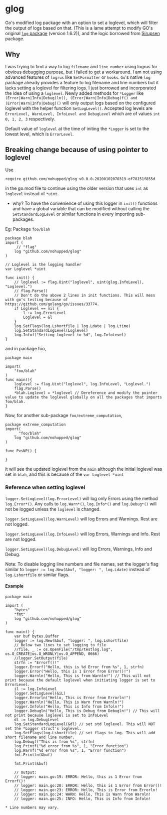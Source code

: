 # glog

Go's modified log package with an option to set a loglevel, which will filter the output of logs based on that.
(This is a lame attempt to modify GO's original [`log` package](https://github.com/golang/go/tree/master/src/log) (version 1.6.2)), and the logic borrowed from [Sirupsen](https://github.com/Sirupsen/logrus) package.

## Why

I was trying to find a way to log `filename` and `line number` using logrus for obvious debugging purpose, but I failed to get a workaround. I am not using advanced features of `logrus` like `SetFormatter` or `hooks`. `Go`'s native `log` package already provides a feature to log filename and line numbers but it lacks setting a loglevel for filtering logs. I just borrowed and incorporated the idea of using a `loglevel`.
Newly added methods for `*Logger` like `(Error|Warn|Info|Debug)ln(), (Error|Warn|Info|Debug)f() and (Error|Warn|Info|Debug)()` will only output logs based on the configured loglevel with the helper function `SetLogLevel()`. Accepted log levels are `ErrorLevel, WarnLevel, InfoLevel and DebugLevel` which are of values `int 0, 1, 2, 3` respectively.

Default value of `loglevel` at the time of initing the `*Logger` is set to the lowest level, which is `ErrorLevel`.

## Breaking change because of using pointer to loglevel

Use

```bash
require github.com/nohupped/glog v0.0.0-20200102070319-ef78151f855d
```

in the go.mod file to continue using the older version that uses `int` as `loglevel` instead of `*uint`.

* why? To have the convenience of using this logger in `init()` functions and have a global variable that can be modified without calling the `SetStandardLogLevel` or similar functions in every importing sub-packages.

Eg: Package `foo/blah`

```golang
package blah
import (
     // "flag"
    log "github.com/nohupped/glog"
)

// Loglevel is the logging handler
var Loglevel *uint

func init() {
    // loglevel := flag.Uint("loglevel", uint(glog.InfoLevel), "Loglevel.")
    // flag.Parse()
    // Don't do the above 2 lines in init functions. This will mess with go's testing because of https://github.com/golang/go/issues/33774.
    if Loglevel == nil {
        l := log.ErrorLevel
        Loglevel = &l
    }
    log.SetFlags(log.Lshortfile | log.Ldate | log.Ltime)
    log.SetStandardLogLevel(Loglevel)
    log.Infof("Setting loglevel to %d", log.InfoLevel)
}

```

and in package foo,

```golang
package main

import(
    "foo/blah"
)
func main(){
    loglevel := flag.Uint("loglevel", log.InfoLevel, "Loglevel.")
    flag.Parse()
    *blah.Loglevel = *loglevel // Dereference and modify the pointer value to update the loglevel globally on all the packages that imports foo/blah.
}
```

Now, for another sub-package `foo/extreme_computation`,

```golang
package extreme_computation
import(
    _ "foo/blah"
    log "github.com/nohupped/glog"
)

func PvsNP() {

}

```

it will see the updated loglevel from the `main` although the initial loglevel was set in `blah`, and this is because of the `var Loglevel *uint`

### Reference when setting loglevel

`logger.SetLogLevel(log.ErrorLevel)` will log only Errors using the method `log.Error*()`. Any calls to `log.Warn*()`, `log.Info*()` and `log.Debug*()` will not be logged unless the `loglevel` is changed.

`logger.SetLogLevel(log.WarnLevel)` will log Errors and Warnings. Rest are not logged.

`logger.SetLogLevel(log.InfoLevel)` will log Errors, Warnings and Info. Rest are not logged.

`logger.SetLogLevel(log.DebugLevel)` will log Errors, Warnings, Info and Debug.

Note: To disable logging line numbers and file names, set the logger's flag similar to `logger := log.New(&buf, "logger: ", log.Ldate)` instead of `log.Lshortfile` or similar flags.

#### Example

```golang
package main

import (
    "bytes"
    "fmt"
    log "github.com/nohupped/glog"
)

func main() {
    var buf bytes.Buffer
    logger := log.New(&buf, "logger: ", log.Lshortfile)
    // Below two lines to set logging to file
    //file, _ := os.OpenFile("/tmp/testlog.log", os.O_CREATE|os.O_WRONLY|os.O_APPEND, 0666)
    //logger.SetOutput(file)
    strfn := "Errorf()!"
    logger.Errorf("Hello, this is %d Error from %s", 1, strfn)
    logger.Error("Hello, this is 1 Error from Error()!")
    logger.Warnln("Hello, This is from Warnln!") // This will not print because the default loglevel when initiating logger is set to ErrorLevel.
    il := log.InfoLevel
    logger.SetLogLevel(&iL)
    logger.Errorln("Hello, This is Error from Errorln!")
    logger.Warnln("Hello, This is Warn from Warnln!")
    logger.Infoln("Hello, This is Info from Infoln!")
    logger.Debugln("Hello, This is Debug from Debugln!") // This will not print because loglevel is set to InfoLevel
    dl := log.DebugLevel
    log.SetStandardLogLevel(&dl) // set std loglevel. This will NOT set the *Logger struct's loglevel.
    log.SetFlags(log.Lshortfile) // set flags to log. This will add short filename and line number.
    log.Debugf("This is from %s", strfn)
    log.Printf("%d error from %s", 1, "Error function")
    log.Warnf("%d error from %s", 1, "Error function")
    fmt.Println(&buf)

    fmt.Print(&buf)

    // Output:
    // logger: main.go:19: ERROR: Hello, this is 1 Error from Errorf()!
    // logger: main.go:20: ERROR: Hello, this is 1 Error from Error()!
    // logger: main.go:23: ERROR: Hello, This is Error from Errorln!
    // logger: main.go:24: WARN: Hello, This is Warn from Warnln!
    // logger: main.go:25: INFO: Hello, This is Info from Infoln!

```
`* Line numbers may vary.`
